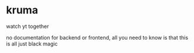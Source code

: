 # kruma
watch yt together

no documentation for backend or frontend, all you need to know is that this is all just black magic
